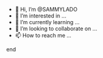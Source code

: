 - 👋 Hi, I’m @SAMMYLADO
- 👀 I’m interested in ...
- 🌱 I’m currently learning ...
- 💞️ I’m looking to collaborate on ...
- 📫 How to reach me ...

<!---
SAMMYLADO/SAMMYLADO is a ✨ special ✨ repository because its `README.md` (this file) appears on your GitHub profile.
You can click the Preview link to take a look at your changes.
--->
end 
